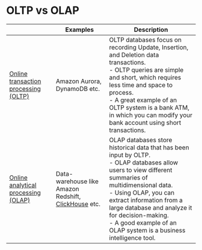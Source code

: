 # OLTP vs OLAP

|                                                                                                     | Examples                                                                                                 | Description                                                                                                                                                                                                                                                                                                                                 |
|-----------------------------------------------------------------------------------------------------|----------------------------------------------------------------------------------------------------------|---------------------------------------------------------------------------------------------------------------------------------------------------------------------------------------------------------------------------------------------------------------------------------------------------------------------------------------------|
| [Online transaction processing (OLTP)](https://en.wikipedia.org/wiki/Online_transaction_processing) | Amazon Aurora, DynamoDB etc.                                                                             | OLTP databases focus on recording Update, Insertion, and Deletion data transactions.<br/>- OLTP queries are simple and short, which requires less time and space to process.<br/>- A great example of an OLTP system is a bank ATM, in which you can modify your bank account using short transactions.                                     |
| [Online analytical processing (OLAP)](https://en.wikipedia.org/wiki/Online_analytical_processing)   | Data-warehouse like Amazon Redshift, [ClickHouse](../6_BigDataServices/StorageDBs/DataWarehouses/ClickHouse.md) etc. | OLAP databases store historical data that has been input by OLTP. <br/>- OLAP databases allow users to view different summaries of multidimensional data. <br/>- Using OLAP, you can extract information from a large database and analyze it for decision-making. <br/>- A good example of an OLAP system is a business intelligence tool. |